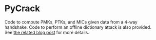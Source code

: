 # PyCrack
Code to compute PMKs, PTKs, and MICs given data from a 4-way handshake. Code to perform an offline dictionary attack is also provided. See [the related blog post](https://nicholastsmith.wordpress.com/2016/11/15/wpa2-key-derivation-with-anaconda-python/#more-1403) for more details.
